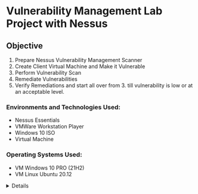 # Vulnerability Management Lab Project with Nessus
## Objective

1. Prepare Nessus Vulnerability Management Scanner
2. Create Client Virtual Machine and Make it Vulnerable
3. Perform Vulnerability Scan
4. Remediate Vulnerabilities
5. Verify Remediations and start all over from 3. till vulnerability is low or at an acceptable level.

### Environments and Technologies Used:

- Nessus Essentials
- VMWare Workstation Player
- Windows 10 ISO
- Virtual Machine

### Operating Systems Used:

- VM Windows 10 PRO (21H2)
- VM Linux Ubuntu 20.12
<details close>

<div>

</summary>

## Prepare Nessus Vulnerability Management Scanner
1. Download and install VMWare player.
2. Download Window 10 ISO
3. Download, install Nessus on local machine after registering and receiving activation code.
![Download and install Nessus](./images/download-nessus.png)
![Download and install Nessus](./images/download-nessus1.png)
![Download and install Nessus](./images/download-nessus2.png)
4. Next on the installation welcome page that displays, Click connect via SSL, advanced, proceed to localhost. 
![Download and install Nessus](./images/download-nessus3.png)
![Download and install Nessus](./images/download-nessus4.png)
5. Then click next and select - Register for Nessus Essentials, then click continue. 
![Download and Install Nessus](./images/download-nessus5.png)
Then provide activation code from your email. Then create username and password. Next, Nessus download plugins to finish setup.
![Download and Install Nessus](./images/download-nessus6.png)
![Download and Install Nessus](./images/download-nessus7.png)
![Download and Install Nessus](./images/download-nessus8.png)
![Download and Install Nessus](./images/download-nessus9.png)
![Nessus Installation complete](./images/download-nessus10.png)

## Create Client Virtual Machine and Make it Vulnerable
- 
![Vulnerable VM ](./images/vm-v.png)
- 
![OpenVAS url](./images/vm-v2.png)
![OpenVAS url](./images/old-software.png)

## Configure OpenVAS to Perform First Unauthenticated Scan against our Vulnerable VM
- Login to OpenVAS → Assets → Hosts → New Host. Add the Windows client VM PRIVATE IP Address and add comment as Win10-Vulnerable. Create a New Target from the Host, name it “Azure Vulnerable VMs”. Take note of the credentials. We will add SMB credentials later.
![Windows Client IP](./images/windows-client.png)
![Unauthenticated Scan](./images/unauthenticated-scan.png)
![New Target](./images/unauthenticated-scan2.png)
![Unauthenticated Scan](./images/unauthenticated-scan3.png)
- Create a new Task: Title the "Name" and "Comment" as “Scan - Azure Vulnerable VMs”. Select “Azure Vulnerable VMs” as Scan Targets → . Save the Task. “Start” the “Scan - Azure Vulnerable VMs” Task by clicking the play button.
![Unauthenticated Scan](./images/unauthenticated4.png)
![Unauthenticated Scan](./images/unauthenticated5.png)


Take Note of the Status:
- Once the scan is finished, click the date under “Last Report” to see the results. Take note of Tabs, specifically the “Results” tab. Even though we installed a super old version of Firefox, note that it does not show up here. Note that this is because we aren’t running a credentialed scan so the scanner could not discover it. We will configure credential scans next.
![OpenVAS url](./images/old-software2.png)
## Make Configurations for Credentialed Scans (Within VM)
- Disable Windows Firewall, Disable User Account Control, Enable Remote Registry, Set Registry Key, Launch Registry Editor (regedit.exe) in “Run as administrator” mode and grant Admin Approval, if requested. Navigate to KEY_LOCAL_MACHINE hive. Open SOFTWARE\Microsoft\Windows\CurrentVersion\Policies\System key. Create a new DWORD (32-bit) value with the following properties:  Name: LocalAccountTokenFilterPolicy  Value: 1. Close Registry Editor Restart the VM.


## Make Configurations for Credentialed Scans (OpenVAS)
- Go to Configuration → Credentials → New Credential. Name / Comment → “Azure VM Credentials”. Allow Insecure Use: Yes. Username: azureuser. Password: Cyberlab123!, Save. Go to Configuration → Targets → CLONE the Target we made before. NEW Name / Comment: “Azure Vulnerable VMs - Credentialed Scan”. Ensure the Private IP is still accurate
Credentials → SMB → Select the Credentials we just made: Azure VM Credentials, Save

## Execute Credentialed Scan against our Vulnerable Windows VM
- Within Greenbone / OpenVAS, go to Scans → Tasks, CLONE the “Scan - Azure Vulnerable VMs” Task, then Edit it:
Name / Comment → “Scan - Azure Vulnerable VMs - Credentialed”, Targets: Azure Vulnerable VMs - Credentialed Scan
Save, Click the Play button to launch the new Credentialed Scan, wait for it to finish, It will take longer than the last one. Wait for it to finish, After the credentialed scan finishes, you can immediately see the difference in findings: 

- Check SMB Login under “Results”
Further inspect the individual vulnerabilities and see all the Criticals from the out-of-date FireFox
Remove the Filter (upper right)

## Remediate Vulnerabilities & Verify
- Log back into your Win10-Vulnerable VM
Uninstall Adobe Reader, VLC Player, and Firefox
Restart the VM and Verify Remediations. 
